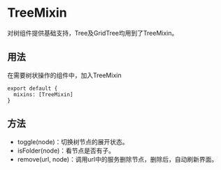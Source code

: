 # TreeMixin

对树组件提供基础支持，Tree及GridTree均用到了TreeMixin。

## 用法

在需要树状操作的组件中，加入TreeMixin
```
export default {
  mixins: [TreeMixin]
}
```

## 方法

* toggle(node)：切换树节点的展开状态。
* isFolder(node)：看节点是否有子。
* remove(url, node)：调用url中的服务删除节点，删除后，自动刷新界面。
